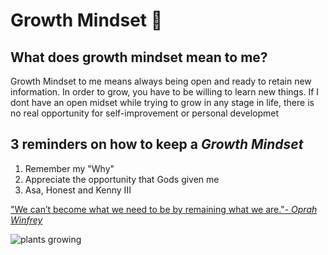 # Growth Mindset 🧠

## What does growth mindset mean to me?

Growth Mindset to me means always being open and ready to retain new information.  In order to grow, you have to be willing to learn new things.  If I dont have an open midset while trying to grow in any stage in life, there is no real opportunity for self-improvement or personal developmet 

## 3 reminders on how to keep a *Growth Mindset*

<ol>
    <li>Remember my "Why"</li>
    <li>Appreciate the opportunity that Gods given me</li>
    <li>Asa, Honest and Kenny III</li>
</ol>

["We can’t become what we need to be by remaining what we are."- *Oprah Winfrey*](https://open.spotify.com/track/1ofhfV90EnYhEr7Un2fWiv?si=0554b5b1c5d642f1)

![plants growing](https://th.bing.com/th/id/OIP.nhsJOneadQKNgVrjpqkcvgHaDl?rs=1&pid=ImgDetMain)